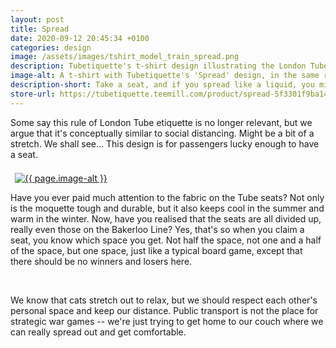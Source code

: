 ```yaml
---
layout: post
title: Spread
date: 2020-09-12 20:45:34 +0100
categories: design
image: /assets/images/tshirt_model_train_spread.png
description: Tubetiquette's t-shirt design illustrating the London Tube etiquette of not spreading out in the seats, which has been common courtesy before social distancing.
image-alt: A t-shirt with Tubetiquette's 'Spread' design, in the same red colour as the UK telephone box. The t-shirt features a white cat spreading across a few seats on the London Tube. 
description-short: Take a seat, and if you spread like a liquid, you might actually be a cat! 
store-url: https://tubetiquette.teemill.com/product/spread-5f3301f9ba147/
---
```


<!--<div class="box alt">
    <div class="row 50% uniform">
        <div class="4u">  
            <span class="image fit grid2">
                <img src="/assets/images/tshirt_design_train_spread.png" alt="The 'Spread' T-shirt design showing a cat sprawled across a seat invading the personal spaces of those around it"/>
            </span>
        </div>   
        <div class="4u">  
            <span class="image fit grid2">
                <img src="{{ page.image }}" alt="{{ page.image-alt }}"/>
            </span>
        </div>
        <div class="4u$">  
            <span class="image fit grid2">
                <img src="/assets/images/tshirt_product_train_spread.png" alt="A grey T-shirt made of organic cotton, with the 'Spread' design"/>
            </span>
        </div>
    </div>
</div>-->
<p>Some say this rule of London Tube etiquette is no longer relevant, but we argue that it's conceptually similar to social distancing. Might be a bit of a stretch. We shall see... This design is for passengers lucky enough to have a seat. </p>

<section class="spotlights">
    <section>
        <a href="{{ page.store-url }}"><img src="{{ page.image }}" alt="{{ page.image-alt }}" data-position="center center" style="padding:7px 7px 0px 7px;"></a>
		<div class="content">
			<div class="inner">
<p>Have you ever paid much attention to the fabric on the Tube seats? Not only is the moquette tough and durable, but it also keeps cool in the summer and warm in the winter. Now, have you realised that the seats are all divided up, really even those on the Bakerloo Line? Yes, that's so when you claim a seat, you know which space you get. Not half the space, not one and a half of the space, but one space, just like a typical board game, except that there should be no winners and losers here. </p>
    </div></div></section></section><br>
<p>We know that cats stretch out to relax, but we should respect each other's personal space and keep our distance. Public transport is not the place for strategic war games -- we're just trying to get home to our couch where we can really spread out and get comfortable. <!--If you want to read another story related to the Underground, <a href="{% post_url 2020-07-22-holdon %}">here</a>'s one. --></p>
